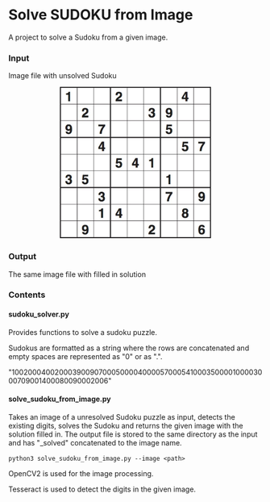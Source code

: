 # Solve SUDOKU from Image
A project to solve a Sudoku from a given image. 

### Input
Image file with unsolved Sudoku

<p align="center">
  <img src="images/sudoku_1.jpg" width="300">
</p>

### Output
The same image file with filled in solution

### Contents

#### sudoku_solver.py 
Provides functions to solve a sudoku puzzle.

Sudokus are formatted as a string where the rows are concatenated and empty spaces are represented as "0" or as ".".

"100200040020003900907000500004000057000541000350000100003000709001400080090002006"

#### solve_sudoku_from_image.py

Takes an image of a unresolved Sudoku puzzle as input, detects the existing digits, solves the Sudoku and returns the given image with the solution filled in. The output file is stored to the same directory as the input and has "\_solved" concatenated to the image name.

```
python3 solve_sudoku_from_image.py --image <path>
```
OpenCV2 is used for the image processing.

Tesseract is used to detect the digits in the given image.
